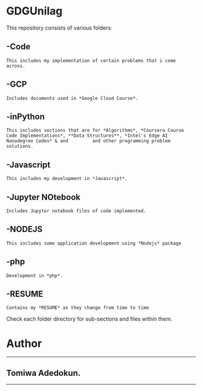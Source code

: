 # GDGUnilag
This repository consists of various folders:

## -Code
	This includes my implementation of certain problems that i come across.

## -GCP
	Includes documents used in *Google Cloud Course*.

## -inPython
	This includes sections that are for *Algorithms*, *Coursera Course Code Implementations*, **Data Structures**, *Intel's Edge AI Nanodegree Codes* & and 		and other programming problem solutions.

## -Javascript
	This includes my development in *Javascript*.

## -Jupyter NOtebook
	Includes Jupyter notebook files of code implemented.

## -NODEJS
	This includes some application development using *Nodejs* package

## -php
	Development in *php*.

## -RESUME
	Contains my *RESUME* as they change from time to time


Check each folder directory for sub-sections and files within them.




# Author
---------------
## Tomiwa Adedokun.
---------------
